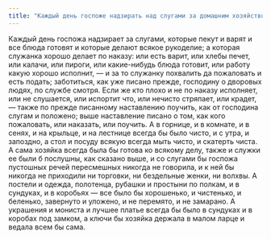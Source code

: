 ```yaml
---
title: "Каждый день госпоже надзирать над слугами за домашним хозяйством и рукоделием и о всяком сохранении и порядке"
---
```


Каждый день госпожа надзирает за слугами, которые пекут и варят и все блюда готовят и которые делают всякое рукоделие; а которая служанка хорошо делает по наказу: или есть варит, или хлебы печет, или калачи, или пироги, или какие-нибудь блюда готовит, или работу какую хорошо исполнит, — и за то служанку похвалить да пожаловать и есть подать; заботиться, как уже писано прежде, господину о дворовых людях, по службе смотря. Если же кто плохо и не по наказу исполняет, или не слушается, или испортит что, или нечисто стряпает, или крадет, — также по прежде писанному наставлению поучить, как от господина слугам и положено; выше наставление писано о том, как кого пожаловать, или наказать, или поучить. А в горнице, и в комнате, и в сенях, и на крыльце, и на лестнице всегда бы было чисто, и с утра, и запоздно, а стол и посуду всякую всегда мыть чисто, и скатерть чиста. А сама хозяйка всегда была бы готова ко всякому делу, также и служки ее были б послушны, как сказано выше, и со слугами бы госпожа пустошных речей пересмешных никогда не говорила, и к ней бы никогда не приходили ни торговки, ни бездельные женки, ни волхвы. А постели и одежда, полотенца, рубашки и простыни по полкам, и в сундуках, и в коробьях — все было бы хорошенько, и чистенько, и беленько, завернуто и уложено, и не перемято, и не замарано. А украшения и мониста и лучшее платье всегда бы было в сундуках и в коробах под замком, а ключи бы хозяйка держала в малом ларце и ведала всем бы сама.